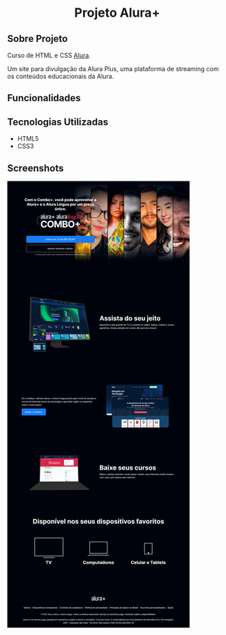 <h1 align="center">Projeto Alura+</h1>

## Sobre Projeto

Curso de HTML e CSS [Alura](https://www.alura.com.br/).

Um site para divulgação da Alura Plus, uma plataforma de streaming com os conteúdos educacionais da Alura.

## Funcionalidades

## Tecnologias Utilizadas

- HTML5
- CSS3

## Screenshots
![Screenshot da tela inicial do Alura Plus](./design/alura+.png)